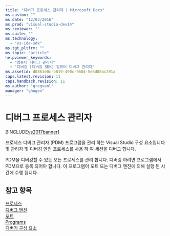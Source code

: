 ```yaml
---
title: "디버그 프로세스 관리자 | Microsoft Docs"
ms.custom: ""
ms.date: "12/03/2016"
ms.prod: "visual-studio-dev14"
ms.reviewer: ""
ms.suite: ""
ms.technology: 
  - "vs-ide-sdk"
ms.tgt_pltfrm: ""
ms.topic: "article"
helpviewer_keywords: 
  - "컴퓨터 디버그 관리자"
  - "디버깅 [디버깅 SDK] 컴퓨터 디버그 관리자"
ms.assetid: d0861e0c-b819-490c-9604-5e6d08ac291a
caps.latest.revision: 11
caps.handback.revision: 11
ms.author: "gregvanl"
manager: "ghogen"
---
```

# 디버그 프로세스 관리자
[!INCLUDE[vs2017banner](../../code-quality/includes/vs2017banner.md)]

프로세스 디버그 관리자 \(PDM\) 프로그램을 관리 하는 Visual Studio 구성 요소입니다 및 관리자 및 디버깅 엔진 프로세스를 사용 하 여 세션을 디버그 합니다.  
  
 PDM을 디버깅할 수 있는 모든 프로세스를 관리 합니다.  디버깅 하려면 프로그램에서 PDM으로 등록 되어야 합니다.  이 프로그램이 포트 또는 디버그 엔진에 의해 실행 된 시간에 수행 됩니다.  
  
## 참고 항목  
 [프로세스](../../extensibility/debugger/processes.md)   
 [디버그 엔진](../../extensibility/debugger/debug-engine.md)   
 [포트](../../extensibility/debugger/ports.md)   
 [Programs](../../extensibility/debugger/programs.md)   
 [디버거 구성 요소](../../extensibility/debugger/debugger-components.md)